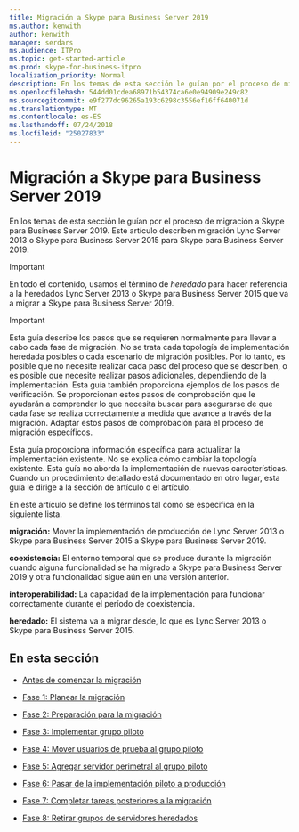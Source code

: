 ```yaml
---
title: Migración a Skype para Business Server 2019
ms.author: kenwith
author: kenwith
manager: serdars
ms.audience: ITPro
ms.topic: get-started-article
ms.prod: skype-for-business-itpro
localization_priority: Normal
description: En los temas de esta sección le guían por el proceso de migración a Skype para Business Server 2019.
ms.openlocfilehash: 544dd01cdea68971b54374ca6e0e94909e249c82
ms.sourcegitcommit: e9f277dc96265a193c6298c3556ef16ff640071d
ms.translationtype: MT
ms.contentlocale: es-ES
ms.lasthandoff: 07/24/2018
ms.locfileid: "25027833"
---
```

# <a name="migration-to-skype-for-business-server-2019"></a>Migración a Skype para Business Server 2019

En los temas de esta sección le guían por el proceso de migración a Skype para Business Server 2019. Este artículo describen migración Lync Server 2013 o Skype para Business Server 2015 para Skype para Business Server 2019.

> [!IMPORTANT]
> En todo el contenido, usamos el término de *heredado* para hacer referencia a la heredados Lync Server 2013 o Skype para Business Server 2015 que va a migrar a Skype para Business Server 2019.
  
> [!IMPORTANT]
> Esta guía describe los pasos que se requieren normalmente para llevar a cabo cada fase de migración. No se trata cada topología de implementación heredada posibles o cada escenario de migración posibles. Por lo tanto, es posible que no necesite realizar cada paso del proceso que se describen, o es posible que necesite realizar pasos adicionales, dependiendo de la implementación. Esta guía también proporciona ejemplos de los pasos de verificación. Se proporcionan estos pasos de comprobación que le ayudarán a comprender lo que necesita buscar para asegurarse de que cada fase se realiza correctamente a medida que avance a través de la migración. Adaptar estos pasos de comprobación para el proceso de migración específicos. 
  
Esta guía proporciona información específica para actualizar la implementación existente. No se explica cómo cambiar la topología existente. Esta guía no aborda la implementación de nuevas características. Cuando un procedimiento detallado está documentado en otro lugar, esta guía le dirige a la sección de artículo o el artículo. 
  
En este artículo se define los términos tal como se especifica en la siguiente lista.
  
**migración:** Mover la implementación de producción de Lync Server 2013 o Skype para Business Server 2015 a Skype para Business Server 2019.
    
**coexistencia:** El entorno temporal que se produce durante la migración cuando alguna funcionalidad se ha migrado a Skype para Business Server 2019 y otra funcionalidad sigue aún en una versión anterior.
    
**interoperabilidad:** La capacidad de la implementación para funcionar correctamente durante el período de coexistencia.

**heredado:** El sistema va a migrar desde, lo que es Lync Server 2013 o Skype para Business Server 2015.
    
## <a name="in-this-section"></a>En esta sección

- [Antes de comenzar la migración](before-you-begin-the-migration.md)
    
- [Fase 1: Planear la migración](phase-1-plan-your-migration.md)
    
- [Fase 2: Preparación para la migración](phase-2-prepare-for-migration.md)
    
- [Fase 3: Implementar grupo piloto](phase-3-deploy-pilot-pool.md)
    
- [Fase 4: Mover usuarios de prueba al grupo piloto](phase-4-move-test-users-to-the-pilot-pool.md)
    
- [Fase 5: Agregar servidor perimetral al grupo piloto](phase-5-add-edge-server-to-pilot-pool.md)
    
- [Fase 6: Pasar de la implementación piloto a producción](phase-6-move-from-pilot-deployment-into-production.md)
    
- [Fase 7: Completar tareas posteriores a la migración](phase-7-complete-post-migration-tasks.md)
    
- [Fase 8: Retirar grupos de servidores heredados](phase-8-decommission-legacy-pools.md)
    

